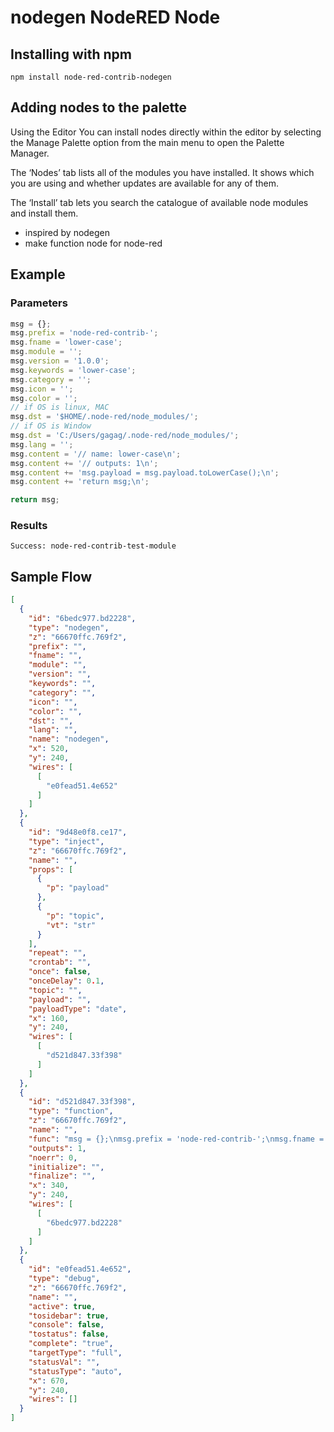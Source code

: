 nodegen NodeRED Node
=====================

Installing with npm
-------

`npm install node-red-contrib-nodegen`

Adding nodes to the palette
-------
Using the Editor
You can install nodes directly within the editor by selecting the Manage Palette option from the main menu to open the Palette Manager.

The ‘Nodes’ tab lists all of the modules you have installed. It shows which you are using and whether updates are available for any of them.

The ‘Install’ tab lets you search the catalogue of available node modules and install them.


- inspired by nodegen
- make function node for node-red

Example
------
### Parameters

```javascript
msg = {};
msg.prefix = 'node-red-contrib-';
msg.fname = 'lower-case';
msg.module = '';
msg.version = '1.0.0';
msg.keywords = 'lower-case';
msg.category = '';
msg.icon = '';
msg.color = '';
// if OS is linux, MAC
msg.dst = '$HOME/.node-red/node_modules/';
// if OS is Window
msg.dst = 'C:/Users/gagag/.node-red/node_modules/';
msg.lang = '';
msg.content = '// name: lower-case\n';
msg.content += '// outputs: 1\n';
msg.content += 'msg.payload = msg.payload.toLowerCase();\n';
msg.content += 'return msg;\n';

return msg;
```

### Results
```text
Success: node-red-contrib-test-module
```

Sample Flow
------
```json
[
  {
    "id": "6bedc977.bd2228",
    "type": "nodegen",
    "z": "66670ffc.769f2",
    "prefix": "",
    "fname": "",
    "module": "",
    "version": "",
    "keywords": "",
    "category": "",
    "icon": "",
    "color": "",
    "dst": "",
    "lang": "",
    "name": "nodegen",
    "x": 520,
    "y": 240,
    "wires": [
      [
        "e0fead51.4e652"
      ]
    ]
  },
  {
    "id": "9d48e0f8.ce17",
    "type": "inject",
    "z": "66670ffc.769f2",
    "name": "",
    "props": [
      {
        "p": "payload"
      },
      {
        "p": "topic",
        "vt": "str"
      }
    ],
    "repeat": "",
    "crontab": "",
    "once": false,
    "onceDelay": 0.1,
    "topic": "",
    "payload": "",
    "payloadType": "date",
    "x": 160,
    "y": 240,
    "wires": [
      [
        "d521d847.33f398"
      ]
    ]
  },
  {
    "id": "d521d847.33f398",
    "type": "function",
    "z": "66670ffc.769f2",
    "name": "",
    "func": "msg = {};\nmsg.prefix = 'node-red-contrib-';\nmsg.fname = 'test-module';\nmsg.module = '';\nmsg.version = '1.0.0';\nmsg.keywords = 'test-module';\nmsg.category = '';\nmsg.icon = '';\nmsg.color = '';\nmsg.dst = '' || '.';\nmsg.lang = ''\nmsg.content = '// name: lower-case\\n'\nmsg.content += '// outputs: 1\\n'\nmsg.content += 'msg.payload = msg.payload.toLowerCase();\\n'\nmsg.content += 'return msg;\\n'\n\nreturn msg;\n",
    "outputs": 1,
    "noerr": 0,
    "initialize": "",
    "finalize": "",
    "x": 340,
    "y": 240,
    "wires": [
      [
        "6bedc977.bd2228"
      ]
    ]
  },
  {
    "id": "e0fead51.4e652",
    "type": "debug",
    "z": "66670ffc.769f2",
    "name": "",
    "active": true,
    "tosidebar": true,
    "console": false,
    "tostatus": false,
    "complete": "true",
    "targetType": "full",
    "statusVal": "",
    "statusType": "auto",
    "x": 670,
    "y": 240,
    "wires": []
  }
]

```



